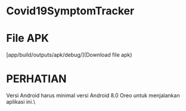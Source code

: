 # Covid19SymptomTracker

# File APK
[app/build/outputs/apk/debug/](Download file apk)

# PERHATIAN
Versi Android harus minimal versi Android 8.0 Oreo untuk menjalankan aplikasi ini.\

